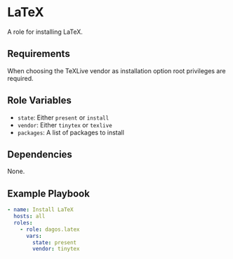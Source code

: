 # LaTeX

A role for installing LaTeX.

## Requirements

When choosing the TeXLive vendor as installation option root privileges are required.

## Role Variables

- `state`: Either `present` or `install`
- `vendor`: Either `tinytex` or `texlive`
- `packages`: A list of packages to install

## Dependencies

None.

## Example Playbook

```yaml
- name: Install LaTeX
  hosts: all
  roles:
    - role: dagos.latex
      vars:
        state: present
        vendor: tinytex
```
